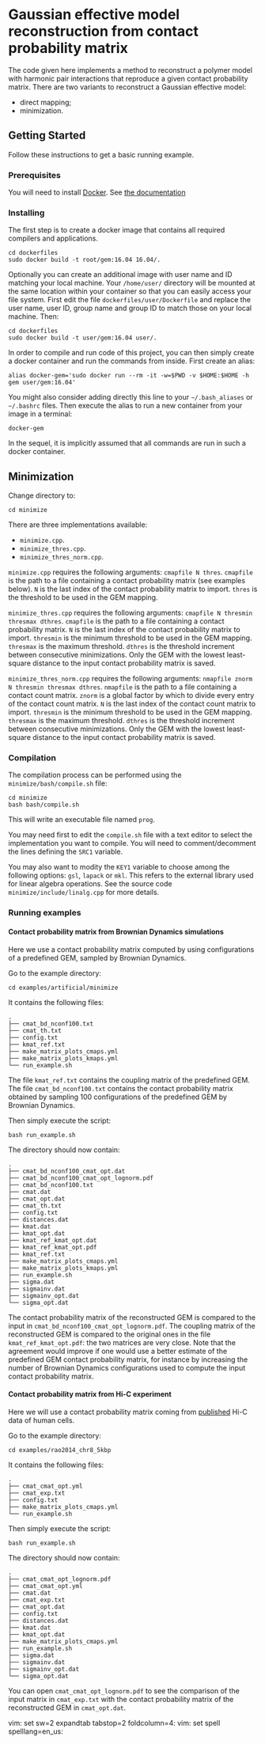 # Gaussian effective model reconstruction from contact probability matrix

The code given here implements a method to reconstruct a polymer model with harmonic pair interactions that reproduce a given contact probability matrix. There are two variants to reconstruct a Gaussian effective model:
* direct mapping;
* minimization.

## Getting Started

Follow these instructions to get a basic running example.

### Prerequisites

You will need to install [Docker](https://www.docker.com). See [the documentation](https://docs.docker.com)

### Installing

The first step is to create a docker image that contains all required compilers and applications.

```
cd dockerfiles
sudo docker build -t root/gem:16.04 16.04/.
```

Optionally you can create an additional image with user name and ID matching your local machine. Your `/home/user/` directory will be mounted at the same location within your container so that you can easily access your file system. First edit the file `dockerfiles/user/Dockerfile` and replace the user name, user ID, group name and group ID to match those on your local machine. Then:

```
cd dockerfiles
sudo docker build -t user/gem:16.04 user/.
```

In order to compile and run code of this project, you can then simply create a docker container and run the commands from inside. First create an alias:
```
alias docker-gem='sudo docker run --rm -it -w=$PWD -v $HOME:$HOME -h gem user/gem:16.04'
```

You might also consider adding directly this line to your `~/.bash_aliases` or `~/.bashrc` files. Then execute the alias to run a new container from your image in a terminal:
```
docker-gem
```

In the sequel, it is implicitly assumed that all commands are run in such a docker container.

## Minimization
Change directory to:
```
cd minimize
```

There are three implementations available:
* `minimize.cpp`.
* `minimize_thres.cpp`.
* `minimize_thres_norm.cpp`.

`minimize.cpp` requires the following arguments: `cmapfile N thres`. `cmapfile` is the path to a file containing a contact probability matrix (see examples below). `N` is the last index of the contact probability matrix to import. `thres` is the threshold to be used in the GEM mapping.

`minimize_thres.cpp` requires the following arguments: `cmapfile N thresmin thresmax dthres`. `cmapfile` is the path to a file containing a contact probability matrix. `N` is the last index of the contact probability matrix to import. `thresmin` is the minimum threshold to be used in the GEM mapping. `thresmax` is the maximum threshold. `dthres` is the threshold increment between consecutive minimizations. Only the GEM with the lowest least-square distance to the input contact probability matrix is saved.

`minimize_thres_norm.cpp` requires the following arguments: `nmapfile znorm N thresmin thresmax dthres`. `nmapfile` is the path to a file containing a contact count matrix. `znorm` is a global factor by which to divide every entry of the contact count matrix. `N` is the last index of the contact count matrix to import. `thresmin` is the minimum threshold to be used in the GEM mapping. `thresmax` is the maximum threshold. `dthres` is the threshold increment between consecutive minimizations. Only the GEM with the lowest least-square distance to the input contact probability matrix is saved.

### Compilation
The compilation process can be performed using the `minimize/bash/compile.sh` file:
```
cd minimize
bash bash/compile.sh
```
This will write an executable file named `prog`.

You may need first to edit the `compile.sh` file with a text editor to select the implementation you want to compile. You will need to comment/decomment the lines defining the `SRC1` variable.

You may also want to modity the `KEY1` variable to choose among the following options: `gsl`, `lapack` or `mkl`. This refers to the external library used for linear algebra operations. See the source code `minimize/include/linalg.cpp` for more details.

### Running examples
#### Contact probability matrix from Brownian Dynamics simulations
Here we use a contact probability matrix computed by using configurations of a predefined GEM, sampled by Brownian Dynamics.

Go to the example directory:
```
cd examples/artificial/minimize
```

It contains the following files:
```
.
├── cmat_bd_nconf100.txt
├── cmat_th.txt
├── config.txt
├── kmat_ref.txt
├── make_matrix_plots_cmaps.yml
├── make_matrix_plots_kmaps.yml
└── run_example.sh
```

The file `kmat_ref.txt` contains the coupling matrix of the predefined GEM. The file `cmat_bd_nconf100.txt` contains the contact probability matrix obtained by sampling 100 configurations of the predefined GEM by Brownian Dynamics.

Then simply execute the script:
```
bash run_example.sh
```

The directory should now contain:
```
.
├── cmat_bd_nconf100_cmat_opt.dat
├── cmat_bd_nconf100_cmat_opt_lognorm.pdf
├── cmat_bd_nconf100.txt
├── cmat.dat
├── cmat_opt.dat
├── cmat_th.txt
├── config.txt
├── distances.dat
├── kmat.dat
├── kmat_opt.dat
├── kmat_ref_kmat_opt.dat
├── kmat_ref_kmat_opt.pdf
├── kmat_ref.txt
├── make_matrix_plots_cmaps.yml
├── make_matrix_plots_kmaps.yml
├── run_example.sh
├── sigma.dat
├── sigmainv.dat
├── sigmainv_opt.dat
└── sigma_opt.dat
```

 The contact probability matrix of the reconstructed GEM is compared to the input in `cmat_bd_nconf100_cmat_opt_lognorm.pdf`. The coupling matrix of the reconstructed GEM is compared to the original ones in the file `kmat_ref_kmat_opt.pdf`: the two matrices are very close. Note that the agreement would improve if one would use a better estimate of the predefined GEM contact probability matrix, for instance by increasing the number of Brownian Dynamics configurations used to compute the input contact probability matrix.

#### Contact probability matrix from Hi-C experiment
Here we will use a contact probability matrix coming from [published](http://dx.doi.org/10.1016/j.cell.2014.11.021) Hi-C data of human cells.

Go to the example directory:
```
cd examples/rao2014_chr8_5kbp
```

It contains the following files:
```
.
├── cmat_cmat_opt.yml
├── cmat_exp.txt
├── config.txt
├── make_matrix_plots_cmaps.yml
└── run_example.sh
```

Then simply execute the script:
```
bash run_example.sh
```

The directory should now contain:
```
.
├── cmat_cmat_opt_lognorm.pdf
├── cmat_cmat_opt.yml
├── cmat.dat
├── cmat_exp.txt
├── cmat_opt.dat
├── config.txt
├── distances.dat
├── kmat.dat
├── kmat_opt.dat
├── make_matrix_plots_cmaps.yml
├── run_example.sh
├── sigma.dat
├── sigmainv.dat
├── sigmainv_opt.dat
└── sigma_opt.dat
```

You can open `cmat_cmat_opt_lognorm.pdf` to see the comparison of the input matrix in `cmat_exp.txt` with the contact probability matrix of the reconstructed GEM in `cmat_opt.dat`.

vim: set sw=2 expandtab tabstop=2 foldcolumn=4:
vim: set spell spelllang=en_us:
